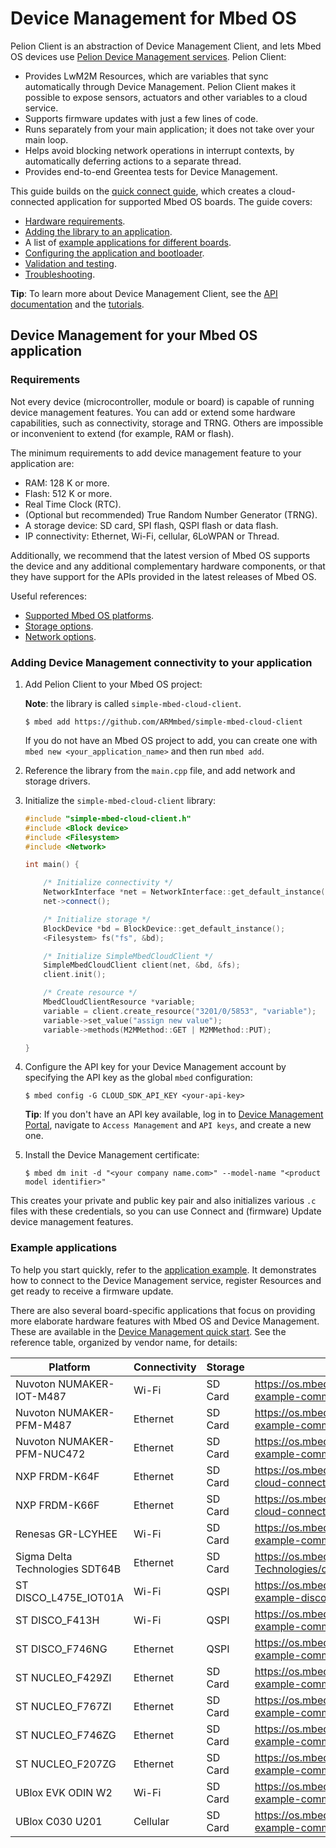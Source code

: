 <h1 id="device-management">Device Management for Mbed OS</h1>

Pelion Client is an abstraction of Device Management Client, and lets Mbed OS devices use [Pelion Device Management services](https://www.pelion.com/docs/device-management/current/welcome/index.html). Pelion Client:

- Provides LwM2M Resources, which are variables that sync automatically through Device Management. Pelion Client makes it possible to expose sensors, actuators and other variables to a cloud service.
- Supports firmware updates with just a few lines of code.
- Runs separately from your main application; it does not take over your main loop.
- Helps avoid blocking network operations in interrupt contexts, by automatically deferring actions to a separate thread.
- Provides end-to-end Greentea tests for Device Management.

This guide builds on the [quick connect guide](https://os.mbed.com/guides/connect-device-to-pelion/), which creates a cloud-connected application for supported Mbed OS boards. The guide covers:

- [Hardware requirements](#requirements).
- [Adding the library to an application](#adding-device-management-connectivity-to-your-application).
- A list of [example applications for different boards](#example-applications).
- [Configuring the application and bootloader](../mbed-os-pelion/device-management-configuration.html).
- [Validation and testing](../mbed-os-pelion/device-management-test.html).
- [Troubleshooting](../mbed-os-pelion/device-management-test.html#troubleshooting).

<span class="tips">**Tip**: To learn more about Device Management Client, see the [API documentation](https://www.pelion.com/docs/device-management/current/client-api-references/index.html) and the [tutorials](https://www.pelion.com/docs/device-management/current/connecting/device-management-client-tutorials.html).</span>

## Device Management for your Mbed OS application

### Requirements

Not every device (microcontroller, module or board) is capable of running device management features. You can add or extend some hardware capabilities, such as connectivity, storage and TRNG. Others are impossible or inconvenient to extend (for example, RAM or flash).

The minimum requirements to add device management feature to your application are:

- RAM: 128 K or more.
- Flash: 512 K or more.
- Real Time Clock (RTC).
- (Optional but recommended) True Random Number Generator (TRNG).
- A storage device: SD card, SPI flash, QSPI flash or data flash.
- IP connectivity: Ethernet, Wi-Fi, cellular, 6LoWPAN or Thread.

Additionally, we recommend that the latest version of Mbed OS supports the device and any additional complementary hardware components, or that they have support for the APIs provided in the latest releases of Mbed OS.

Useful references:

- [Supported Mbed OS platforms](https://cloud.mbed.com/quick-start).
- [Storage options](../reference/storage.html).
- [Network options](../reference/networking.html).

### Adding Device Management connectivity to your application

1. Add Pelion Client to your Mbed OS project:

    <span class="notes">**Note**: the library is called `simple-mbed-cloud-client`.</span>

   ```
   $ mbed add https://github.com/ARMmbed/simple-mbed-cloud-client
   ```

   If you do not have an Mbed OS project to add, you can create one with `mbed new <your_application_name>` and then run `mbed add`.

1. Reference the library from the `main.cpp` file, and add network and storage drivers.

1. Initialize the `simple-mbed-cloud-client` library:

    ```cpp NOCI
    #include "simple-mbed-cloud-client.h"
    #include <Block device>
    #include <Filesystem>
    #include <Network>

    int main() {

        /* Initialize connectivity */
        NetworkInterface *net = NetworkInterface::get_default_instance();
        net->connect();

        /* Initialize storage */
        BlockDevice *bd = BlockDevice::get_default_instance();
        <Filesystem> fs("fs", &bd);

        /* Initialize SimpleMbedCloudClient */
        SimpleMbedCloudClient client(net, &bd, &fs);
        client.init();

        /* Create resource */
        MbedCloudClientResource *variable;
        variable = client.create_resource("3201/0/5853", "variable");
        variable->set_value("assign new value");
        variable->methods(M2MMethod::GET | M2MMethod::PUT);

    }
    ```

1. Configure the API key for your Device Management account by specifying the API key as the global `mbed` configuration:

    ```
    $ mbed config -G CLOUD_SDK_API_KEY <your-api-key>
    ```

    <span class="tips">**Tip**: If you don't have an API key available, log in to [Device Management Portal](https://portal.mbedcloud.com/), navigate to `Access Management` and `API keys`, and create a new one.</span>

1. Install the Device Management certificate:

    ```
    $ mbed dm init -d "<your company name.com>" --model-name "<product model identifier>"
    ```

This creates your private and public key pair and also initializes various `.c` files with these credentials, so you can use Connect and (firmware) Update device management features.

### Example applications

To help you start quickly, refer to the [application example](https://github.com/ARMmbed/pelion-ready-example). It demonstrates how to connect to the Device Management service, register Resources and get ready to receive a firmware update.

There are also several board-specific applications that focus on providing more elaborate hardware features with Mbed OS and Device Management. These are available in the [Device Management quick start](https://cloud.mbed.com/quick-start). See the reference table, organized by vendor name, for details:

Platform                        |  Connectivity      | Storage   | Example URL
--------------------------------| -------------------| --------- | --------------------
Nuvoton NUMAKER-IOT-M487        | Wi-Fi              | SD Card   | https://os.mbed.com/teams/Nuvoton/code/pelion-example-common/
Nuvoton NUMAKER-PFM-M487        | Ethernet           | SD Card   | https://os.mbed.com/teams/Nuvoton/code/pelion-example-common/
Nuvoton NUMAKER-PFM-NUC472      | Ethernet           | SD Card   |https://os.mbed.com/teams/Nuvoton/code/pelion-example-common/
NXP FRDM-K64F                   | Ethernet           | SD Card   | https://os.mbed.com/teams/NXP/code/mbed-cloud-connect-example-ethernet
NXP FRDM-K66F                   | Ethernet           | SD Card   | https://os.mbed.com/teams/NXP/code/mbed-cloud-connect-example-ethernet
Renesas GR-LCYHEE               | Wi-Fi              | SD Card   | https://os.mbed.com/teams/Renesas/code/pelion-example-common/
Sigma Delta Technologies SDT64B | Ethernet           | SD Card   | https://os.mbed.com/teams/Sigma-Delta-Technologies/code/pelion-example-common
ST DISCO_L475E_IOT01A           | Wi-Fi              | QSPI      | https://os.mbed.com/teams/ST/code/pelion-example-disco-iot01/
ST DISCO_F413H                  | Wi-Fi              | QSPI      | https://os.mbed.com/teams/ST/code/pelion-example-common/
ST DISCO_F746NG                 | Ethernet           | QSPI      | https://os.mbed.com/teams/ST/code/pelion-example-common/
ST NUCLEO_F429ZI                | Ethernet           | SD Card   | https://os.mbed.com/teams/ST/code/pelion-example-common/
ST NUCLEO_F767ZI                | Ethernet           | SD Card   | https://os.mbed.com/teams/ST/code/pelion-example-common/
ST NUCLEO_F746ZG                | Ethernet           | SD Card   | https://os.mbed.com/teams/ST/code/pelion-example-common/
ST NUCLEO_F207ZG                | Ethernet           | SD Card   | https://os.mbed.com/teams/ST/code/pelion-example-common/
UBlox EVK ODIN W2               | Wi-Fi              | SD Card   | https://os.mbed.com/teams/ublox/code/pelion-example-common/
UBlox C030 U201                 | Cellular           | SD Card   | https://os.mbed.com/teams/ublox/code/pelion-example-common/
